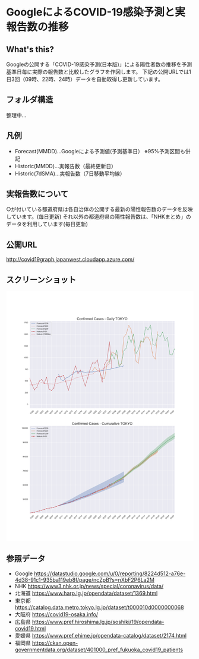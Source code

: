 # GoogleによるCOVID-19感染予測と実報告数の推移
## What's this?
Googleの公開する「COVID-19感染予測(日本版)」による陽性者数の推移を予測基準日毎に実際の報告数と比較したグラフを作図します。
下記の公開URLでは1日3回（09時、22時、24時）データを自動取得し更新しています。
## フォルダ構造
整理中...
## 凡例
- Forecast(MMDD)…Googleによる予測値(予測基準日） ※95%予測区間も併記
- Historic(MMDD)…実報告数（最終更新日）
- Historic(7dSMA)…実報告数（7日移動平均線）
## 実報告数について
○が付いている都道府県は各自治体の公開する最新の陽性報告数のデータを反映しています。(毎日更新)
それ以外の都道府県の陽性報告数は、「NHKまとめ」のデータを利用しています(毎日更新)
## 公開URL
http://covid19graph.japanwest.cloudapp.azure.com/
## スクリーンショット
[![GoogleによるCOVID-19感染予測と実報告数の推移](/SS.png)](http://covid19graph.japanwest.cloudapp.azure.com/)
## 参照データ 
- Google 
https://datastudio.google.com/u/0/reporting/8224d512-a76e-4d38-91c1-935ba119eb8f/page/ncZpB?s=nXbF2P6La2M
- NHK
https://www3.nhk.or.jp/news/special/coronavirus/data/
- 北海道
https://www.harp.lg.jp/opendata/dataset/1369.html
- 東京都
https://catalog.data.metro.tokyo.lg.jp/dataset/t000010d0000000068
- 大阪府
https://covid19-osaka.info/
- 広島県
https://www.pref.hiroshima.lg.jp/soshiki/19/opendata-covid19.html
- 愛媛県
https://www.pref.ehime.jp/opendata-catalog/dataset/2174.html
- 福岡県
https://ckan.open-governmentdata.org/dataset/401000_pref_fukuoka_covid19_patients
